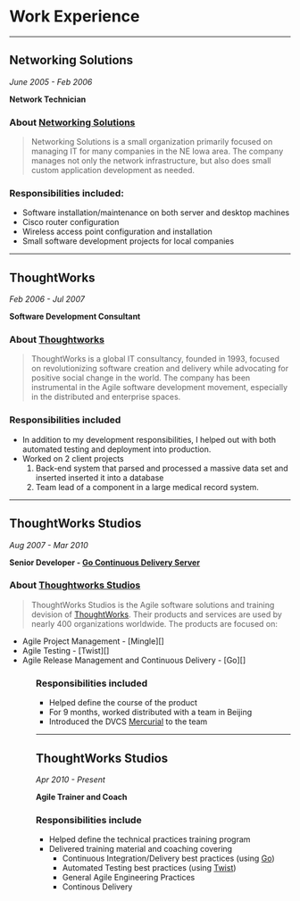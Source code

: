 # Work Experience

---

## Networking Solutions

_June 2005 - Feb 2006_

**Network Technician**

### About [Networking Solutions][netsol]

> Networking Solutions is a small organization primarily focused on managing IT for
> many companies in the NE Iowa area. The company manages not only the network
> infrastructure, but also does small custom application development as needed.

### Responsibilities included:

* Software installation/maintenance on both server and desktop machines
* Cisco router configuration
* Wireless access point configuration and installation
* Small software development projects for local companies

[netsol]: http://www.networkingiowa.com

---

## ThoughtWorks

_Feb 2006 - Jul 2007_

**Software Development Consultant**

### About [Thoughtworks][tw]

> ThoughtWorks is a global IT consultancy, founded in 1993, focused on revolutionizing
> software creation and delivery while advocating for positive social change in the
> world. The company has been instrumental in the Agile software development movement,
> especially in the distributed and enterprise spaces.

### Responsibilities included

* In addition to my development responsibilities, I helped out with both automated
  testing and deployment into production.
* Worked on 2 client projects
    1. Back-end system that parsed and processed a massive data set and inserted inserted
       it into a database
    2. Team lead of a component in a large medical record system.

[tw]: http://www.thoughtworks.com

---

## ThoughtWorks Studios

_Aug 2007 - Mar 2010_

**Senior Developer - [Go Continuous Delivery Server][go]**

### About [Thoughtworks Studios][tw-studios]

> ThoughtWorks Studios is the Agile software solutions and training devision of
> [ThoughtWorks][tw]. Their products and services are used by nearly 400 organizations
> worldwide. The products are focused on:
<ul>
    <li>Agile Project Management - [Mingle][]</li>
    <li>Agile Testing - [Twist][]</li>
    <li>Agile Release Management and Continuous Delivery - [Go][]</li>
<ol>

### Responsibilities included

* Helped define the course of the product
* For 9 months, worked distributed with a team in Beijing
* Introduced the DVCS [Mercurial][hg] to the team

[tw-studios]: http://www.thoughtworks-studios.com
[mingle]: http://www.thoughtworks-studios.com/mingle
[twist]: http://www.thoughtworks-studios.com/twist
[go]: http://www.thoughtworks-studios.com/go
[hg]: http://mercurial.selenic.com/

---

## ThoughtWorks Studios

_Apr 2010 - Present_

**Agile Trainer and Coach**

### Responsibilities include

* Helped define the technical practices training program
* Delivered training material and coaching covering 
    * Continuous Integration/Delivery best practices (using [Go][])
    * Automated Testing best practices (using [Twist][])
    * General Agile Engineering Practices
    * Continous Delivery

[twist]: http://www.thoughtworks-studios.com/twist
[go]: http://www.thoughtworks-studios.com/go
